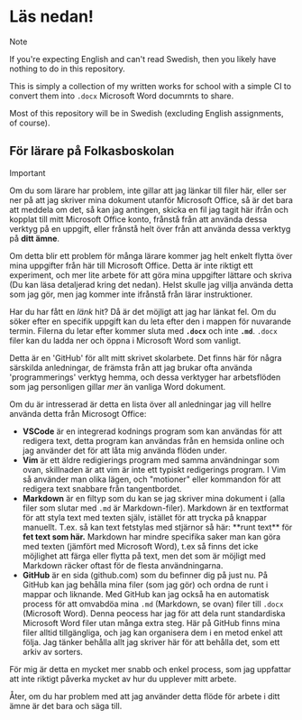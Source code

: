 # Läs nedan!

> [!NOTE]
> If you're expecting English and can't read Swedish, then you likely have nothing to do in this repository.
>
> This is simply a collection of my written works for school with a simple CI to convert them into `.docx` Microsoft Word documrnts to share.
>
> Most of this repository will be in Swedish (excluding English assignments, of course).

## För lärare på Folkasboskolan

> [!IMPORTANT]
> Om du som lärare har problem, inte gillar att jag länkar till filer här, eller ser ner på att jag skriver mina dokument utanför Microsoft Office, så är det bara att meddela om det, så kan jag antingen, skicka en fil jag tagit här ifrån och kopplat till mitt Microsoft Office konto, frånstå från att använda dessa verktyg på en uppgift, eller frånstå helt över från att använda dessa verktyg på **ditt ämne**.
>
> Om detta blir ett problem för många lärare kommer jag helt enkelt flytta över mina uppgifter från här till Microsoft Office. Detta är inte riktigt ett experiment, och mer lite arbete för att göra mina uppgifter lättare och skriva (Du kan läsa detaljerad kring det nedan). Helst skulle jag villja använda detta som jag gör, men jag kommer inte ifrånstå från lärar instruktioner.

Har du har fått en _länk_ hit? Då är det möjligt att jag har länkat fel. Om du söker efter en specifik uppgift kan du leta efter den i mappen för nuvarande termin. Filerna du letar efter kommer sluta med **`.docx`** och inte **`.md`**. `.docx` filer kan du ladda ner och öppna i Microsoft Word som vanligt.

Detta är en 'GitHub' för allt mitt skrivet skolarbete. Det finns här för några särskilda anledningar, de främsta från att jag brukar ofta använda 'programmerings' verktyg hemma, och dessa verktyger har arbetsflöden som jag personligen gillar _mer_ än vanliga Word dokument.

Om du är intresserad är detta en lista över all anledningar jag vill hellre använda detta från Microsogt Office:

- **VSCode** är en integrerad kodnings program som kan användas för att redigera text, detta program kan användas från en hemsida online och jag använder det för att låta mig använda flöden under.
- **Vim** är ett äldre redigierings program med samma användningar som ovan, skillnaden är att vim är inte ett typiskt redigerings program. I Vim så använder man olika lägen, och "motioner" eller kommandon för att redigera text snabbare från tangentbordet.
- **Markdown** är en filtyp som du kan se jag skriver mina dokument i (alla filer som slutar med `.md` är Markdown-filer). Markdown är en textformat för att styla text med texten själv, istället för att trycka på knappar manuellt. T.ex. så kan text fetstylas med stjärnor så här: \*\*runt text\*\* för **fet text som här.** Markdown har mindre specifika saker man kan göra med texten (jämfört med Microsoft Word), t.ex så finns det icke möjlighet att färga eller flytta på text, men det som är möjligt med Markdown räcker oftast för de flesta användningarna.
- **GitHub** är en sida (github.com) som du befinner dig på just nu. På GitHub kan jag behålla mina filer (som jag gör) och ordna de runt i mappar och liknande. Med GitHub kan jag också ha en automatisk process för att omvabdöa mina `.md` (Markdown, se ovan) filer till `.docx` (Microsoft Word). Denna peocess har jag för att dela runt standardiska Microsoft Word filer utan många extra steg. Här på GitHub finns mina filer alltid tillgängliga, och jag kan organisera dem i en metod enkel att följa. Jag tänker behålla allt jag skriver här för att behålla det, som ett arkiv av sorters.

För mig är detta en mycket mer snabb och enkel process, som jag uppfattar att inte riktigt påverka mycket av hur du upplever mitt arbete.

Åter, om du har problem med att jag använder detta flöde för arbete i ditt ämne är det bara och säga till.